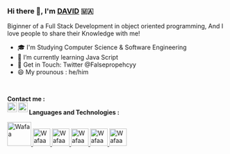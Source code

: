 ### Hi there 👋, I'm [DAVID](https://github.com/Davidbbk) 🇲🇦
  Biginner of a Full Stack Development in object oriented programming, And I love people to share their Knowledge with me!

- 🎓 I'm Studying Computer Science & Software Engineering
- 🔭 I’m currently learning Java Script
- 💬 Get in Touch: Twitter @Falsepropehcyy
- 😄 My prounous : he/him

<br>
<!-- 
<a href="https://www.linkedin.com/in/stfu-david/">
  <img align="left" alt="David's Linkedin" width="22px" src="https://cdn.jsdelivr.net/npm/simple-icons@v3/icons/linkedin.svg" />
  
</a>
<a href="">
  <img align="left" alt="Wafaa's Telegram" width="22px" src="https://cdn.jsdelivr.net/npm/simple-icons@v3/icons/telegram.svg" />
</a>
-->

**Contact me :** 
<br/>
<a href="https://twitter.com/falseprophecyy">
  <img align="left" alt="David's Twitter" width="22px" src="https://img.icons8.com/fluency/48/000000/twitter.png" />
</a>
<a href="mailto:achraf.hyeractif@gmail.com">
  <img align="left" alt="David's Email" width="22px" src="https://img.icons8.com/color/48/000000/gmail-new.png"/>
</a>

**Languages and Technologies :**
<!--  <a href="https://git-scm.com/">
<img alt="David" src="https://devstickers.com/assets/img/pro/apiv.png" width="40">
  </a> -->
<a href="https://www.php.net">
<img alt="Wafaa" src="https://prabidhilabs.com/wp-content/uploads/2018/06/php-e8c6425acd65e1cbc012639ad25598c7.png" width="55">
 </a>
 <a href="https://en.wikipedia.org/wiki/HTML">
<img alt="Wafaa" src="https://devstickers.com/assets/img/pro/iqm9.png" width="40">
 </a>
 <a href="https://en.wikipedia.org/wiki/CCS3">
<img alt="Wafaa" src="https://devstickers.com/assets/img/pro/8pnd.png" width="40">
</a>
 <a href="https://en.wikipedia.org/wiki/JavaScript">
<img alt="Wafaa" src="https://devstickers.com/assets/img/pro/i4eg.png" width="40">
  </a>
  <a href="https://en.wikipedia.org/wiki/CPP">
<img alt="Wafaa" src="https://upload.wikimedia.org/wikipedia/commons/thumb/1/18/ISO_C%2B%2B_Logo.svg/306px-ISO_C%2B%2B_Logo.svg.png" width="40">

  <a href="https://code.visualstudio.com/">
<img alt="Wafaa" src="https://devstickers.com/assets/img/pro/saxu.png" width="40">
  </a>

